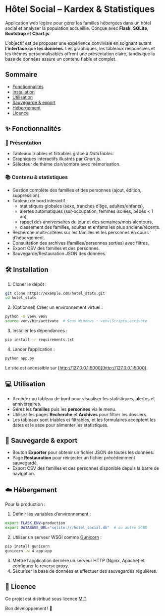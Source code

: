 # Hôtel Social – Kardex & Statistiques

Application web légère pour gérer les familles hébergées dans un hôtel social et analyser la population accueillie. Conçue avec **Flask**, **SQLite**, **Bootstrap** et **Chart.js**.

L'objectif est de proposer une expérience conviviale en soignant autant **l'interface** que **les données**. Les graphiques, les tableaux responsives et les thèmes personnalisables offrent une présentation claire, tandis que la base de données assure un contenu fiable et complet.

## Sommaire
- [Fonctionnalités](#-fonctionnalités)
- [Installation](#-installation)
- [Utilisation](#-utilisation)
- [Sauvegarde & export](#-sauvegarde--export)
- [Hébergement](#-hébergement)
- [Licence](#-licence)

## ✨ Fonctionnalités

### 🎨 Présentation

- Tableaux triables et filtrables grâce à *DataTables*.
- Graphiques interactifs illustrés par *Chart.js*.
- Sélecteur de thème clair/sombre avec mémorisation.

### 📚 Contenu & statistiques

- Gestion complète des familles et des personnes (ajout, édition, suppression).
- Tableau de bord interactif :
  - statistiques globales (sexe, tranches d’âge, adultes/enfants),
  - alertes automatiques (sur‑occupation, femmes isolées, bébés < 1 an),
  - rappel des anniversaires du jour et des semaines/mois alentours,
  - classement des familles, adultes et enfants les plus anciens/récents.
- Recherche multi‑critères sur les familles et les personnes en cours d’hébergement.
- Consultation des archives (familles/personnes sorties) avec filtres.
- Export CSV des familles et des personnes.
- Sauvegarde/Restauration JSON des données.

## 🛠️ Installation

1. Cloner le dépôt :

```bash
git clone https://example.com/hotel_stats.git
cd hotel_stats
```

2. (Optionnel) Créer un environnement virtuel :

```bash
python -m venv venv
source venv/bin/activate  # Sous Windows : venv\Scripts\activate
```

3. Installer les dépendances :

```bash
pip install -r requirements.txt
```

4. Lancer l’application :

```bash
python app.py
```

Le site est accessible sur [http://127.0.0.1:5000](http://127.0.0.1:5000).

## 💻 Utilisation

- Accédez au tableau de bord pour visualiser les statistiques, alertes et anniversaires.
- Gérez les **familles** puis les **personnes** via le menu.
- Utilisez les pages **Recherche** et **Archives** pour filtrer les dossiers.
- Les tableaux sont triables et filtrables, et les formulaires acceptent les dates et le sexe pour alimenter les statistiques.

## 💾 Sauvegarde & export

- Bouton **Exporter** pour obtenir un fichier JSON de toutes les données.
- Page **Restauration** pour réinjecter un fichier précédemment sauvegardé.
- Export CSV des familles et des personnes disponible depuis la barre de navigation.

## ☁️ Hébergement

Pour la production :

1. Définir les variables d’environnement :

```bash
export FLASK_ENV=production
export DATABASE_URL="sqlite:///hotel_social.db"  # ou autre SGBD
```

2. Utiliser un serveur WSGI comme [Gunicorn](https://gunicorn.org/) :

```bash
pip install gunicorn
gunicorn -w 4 app:app
```

3. Mettre l’application derrière un serveur HTTP (Nginx, Apache) et configurer le reverse proxy.
4. Sécuriser la base de données et effectuer des sauvegardes régulières.

## 📄 Licence

Ce projet est distribué sous licence [MIT](LICENSE).

Bon développement ! 🎉
